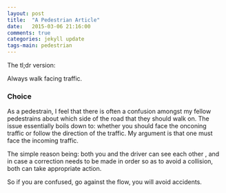 ```yaml
---
layout: post
title:  "A Pedestrian Article"
date:   2015-03-06 21:16:00
comments: true
categories: jekyll update
tags-main: pedestrian
---
```


The tl;dr version:

Always walk facing traffic.


### Choice

As a pedestrain, I feel that there is often a confusion amongst my fellow pedestrains about which side of the road that they should walk on. The issue essentially boils down to: whether you should face the onconing traffic or follow the direction of the traffic. My argument is that one must face the incoming traffic.

The simple reason being: both you and the driver can see each other , and in case a correction needs to be made in order so as to avoid a collision, both can take appropriate action.

So if you are confused, go against the flow, you will avoid accidents.
 

